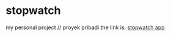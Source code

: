 # stopwatch
my personal project // proyek pribadi
the link is: [stopwatch app](https://litfill.github.io/stopwatch)
